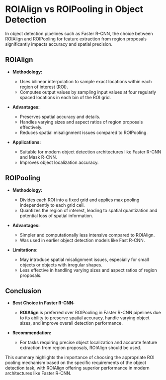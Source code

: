 # ROIAlign vs ROIPooling in Object Detection

In object detection pipelines such as Faster R-CNN, the choice between ROIAlign and ROIPooling for feature extraction from region proposals significantly impacts accuracy and spatial precision.

## ROIAlign

- **Methodology:**
  - Uses bilinear interpolation to sample exact locations within each region of interest (ROI).
  - Computes output values by sampling input values at four regularly spaced locations in each bin of the ROI grid.
  
- **Advantages:**
  - Preserves spatial accuracy and details.
  - Handles varying sizes and aspect ratios of region proposals effectively.
  - Reduces spatial misalignment issues compared to ROIPooling.

- **Applications:**
  - Suitable for modern object detection architectures like Faster R-CNN and Mask R-CNN.
  - Improves object localization accuracy.

## ROIPooling

- **Methodology:**
  - Divides each ROI into a fixed grid and applies max pooling independently to each grid cell.
  - Quantizes the region of interest, leading to spatial quantization and potential loss of spatial information.

- **Advantages:**
  - Simpler and computationally less intensive compared to ROIAlign.
  - Was used in earlier object detection models like Fast R-CNN.

- **Limitations:**
  - May introduce spatial misalignment issues, especially for small objects or objects with irregular shapes.
  - Less effective in handling varying sizes and aspect ratios of region proposals.

## Conclusion

- **Best Choice in Faster R-CNN:**
  - **ROIAlign** is preferred over ROIPooling in Faster R-CNN pipelines due to its ability to preserve spatial accuracy, handle varying object sizes, and improve overall detection performance.
  
- **Recommendation:**
  - For tasks requiring precise object localization and accurate feature extraction from region proposals, ROIAlign should be used.

This summary highlights the importance of choosing the appropriate ROI pooling mechanism based on the specific requirements of the object detection task, with ROIAlign offering superior performance in modern architectures like Faster R-CNN.
